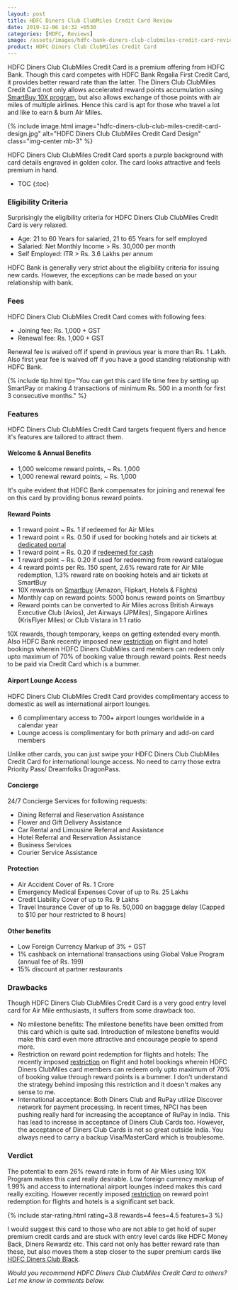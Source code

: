 ```yaml
---
layout: post
title: HDFC Diners Club ClubMiles Credit Card Review
date: 2019-12-06 14:32 +0530
categories: [HDFC, Reviews]
image: /assets/images/hdfc-bank-diners-club-clubmiles-credit-card-review.jpg
product: HDFC Diners Club ClubMiles Credit Card
---
```


HDFC Diners Club ClubMiles Credit Card is a premium offering from HDFC Bank. Though this card competes with HDFC Bank Regalia First Credit Card, it provides better reward rate than the latter. The Diners Club ClubMiles Credit Card not only allows accelerated reward points accumulation using [SmartBuy 10X program](/hdfc-smartbuy-10x-rewards-even-more-rewarding-with-december-2019-update/), but also allows exchange of those points with air miles of multiple airlines. Hence this card is apt for those who travel a lot and like to earn & burn Air Miles.

{% include image.html image="hdfc-diners-club-club-miles-credit-card-design.jpg" alt="HDFC Diners Club ClubMiles Credit Card Design" class="img-center mb-3" %}

HDFC Diners Club ClubMiles Credit Card sports a purple background with card details engraved in golden color. The card looks attractive and feels premium in hand.

<!-- prettier-ignore -->
* TOC
{:toc}

### Eligibility Criteria

Surprisingly the eligibility criteria for HDFC Diners Club ClubMiles Credit Card is very relaxed.

- Age: 21 to 60 Years for salaried, 21 to 65 Years for self employed
- Salaried: Net Monthly Income > Rs. 30,000 per month
- Self Employed: ITR > Rs. 3.6 Lakhs per annum

HDFC Bank is generally very strict about the eligibility criteria for issuing new cards. However, the exceptions can be made based on your relationship with bank.

### Fees

HDFC Diners Club ClubMiles Credit Card comes with following fees:

- Joining fee: Rs. 1,000 + GST
- Renewal fee: Rs. 1,000 + GST

Renewal fee is waived off if spend in previous year is more than Rs. 1 Lakh. Also first year fee is waived off if you have a good standing relationship with HDFC Bank.

{% include tip.html tip="You can get this card life time free by setting up SmartPay or making 4 transactions of minimum Rs. 500 in a month for first 3 consecutive months." %}

### Features

HDFC Diners Club ClubMiles Credit Card targets frequent flyers and hence it's features are tailored to attract them.

#### Welcome & Annual Benefits

- 1,000 welcome reward points, ~ Rs. 1,000
- 1,000 renewal reward points, ~ Rs. 1,000

It's quite evident that HDFC Bank compensates for joining and renewal fee on this card by providing bonus reward points.

#### Reward Points

- 1 reward point ~ Rs. 1 if redeemed for Air Miles
- 1 reward point = Rs. 0.50 if used for booking hotels and air tickets at [dedicated portal](https://offers.smartbuy.hdfcbank.com/diners)
- 1 reward point = Rs. 0.20 if [redeemed for cash](/redeem-hdfc-credit-card-reward-points-for-cash/)
- 1 reward point ~ Rs. 0.20 if used for redeeming from reward catalogue
- 4 reward points per Rs. 150 spent, 2.6% reward rate for Air Mile redemption, 1.3% reward rate on booking hotels and air tickets at SmartBuy
- 10X rewards on [Smartbuy](/hdfc-smartbuy-10x-rewards-even-more-rewarding-with-december-2019-update/) (Amazon, Flipkart, Hotels & Flights)
- Monthly cap on reward points: 5000 bonus reward points on Smartbuy
- Reward points can be converted to Air Miles across British Airways Executive Club (Avios), Jet Airways (JPMiles), Singapore Airlines (KrisFlyer Miles) or Club Vistara in 1:1 ratio

10X rewards, though temporary, keeps on getting extended every month. Also HDFC Bank recently imposed new [restriction](/new-restriction-on-hdfc-bank-regalia-and-diners-clubmiles-credit-card-rewards-redemption/) on flight and hotel bookings wherein HDFC Diners ClubMiles card members can redeem only upto maximum of 70% of booking value through reward points. Rest needs to be paid via Credit Card which is a bummer.

#### Airport Lounge Access

HDFC Diners Club ClubMiles Credit Card provides complimentary access to domestic as well as international airport lounges.

- 6 complimentary access to 700+ airport lounges worldwide in a calendar year
- Lounge access is complimentary for both primary and add-on card members

Unlike other cards, you can just swipe your HDFC Diners Club ClubMiles Credit Card for international lounge access. No need to carry those extra Priority Pass/ Dreamfolks DragonPass.

#### Concierge

24/7 Concierge Services for following requests:

- Dining Referral and Reservation Assistance
- Flower and Gift Delivery Assistance
- Car Rental and Limousine Referral and Assistance
- Hotel Referral and Reservation Assistance
- Business Services
- Courier Service Assistance

#### Protection

- Air Accident Cover of Rs. 1 Crore
- Emergency Medical Expenses Cover of up to Rs. 25 Lakhs
- Credit Liability Cover of up to Rs. 9 Lakhs
- Travel Insurance Cover of up to Rs. 50,000 on baggage delay (Capped to \$10 per hour restricted to 8 hours)

#### Other benefits

- Low Foreign Currency Markup of 3% + GST
- 1% cashback on international transactions using Global Value Program (annual fee of Rs. 199)
- 15% discount at partner restaurants

### Drawbacks

Though HDFC Diners Club ClubMiles Credit Card is a very good entry level card for Air Mile enthusiasts, it suffers from some drawback too.

- No milestone benefits: The milestone benefits have been omitted from this card which is quite sad. Introduction of milestone benefits would make this card even more attractive and encourage people to spend more.
- Restriction on reward point redemption for flights and hotels: The recently imposed [restriction](/new-restriction-on-hdfc-bank-regalia-and-diners-clubmiles-credit-card-rewards-redemption/) on flight and hotel bookings wherein HDFC Diners ClubMiles card members can redeem only upto maximum of 70% of booking value through reward points is a bummer. I don't understand the strategy behind imposing this restriction and it doesn't makes any sense to me.
- International acceptance: Both Diners Club and RuPay utilize Discover network for payment processing. In recent times, NPCI has been pushing really hard for increasing the acceptance of RuPay in India. This has lead to increase in acceptance of Diners Club Cards too. However, the acceptance of Diners Club Cards is not so great outside India. You always need to carry a backup Visa/MasterCard which is troublesome.

### Verdict

The potential to earn 26% reward rate in form of Air Miles using 10X Program makes this card really desirable. Low foreign currency markup of 1.99% and access to international airport lounges indeed makes this card really exciting. However recently imposed [restriction](/new-restriction-on-hdfc-bank-regalia-and-diners-clubmiles-credit-card-rewards-redemption/) on reward point redemption for flights and hotels is a significant set back.

{% include star-rating.html rating=3.8 rewards=4 fees=4.5 features=3 %}

I would suggest this card to those who are not able to get hold of super premium credit cards and are stuck with entry level cards like HDFC Money Back, Diners Rewardz etc. This card not only has better reward rate than these, but also moves them a step closer to the super premium cards like [HDFC Diners Club Black](/hdfc-diners-club-black-credit-card-review/).

_Would you recommend HDFC Diners Club ClubMiles Credit Card to others? Let me know in comments below._
